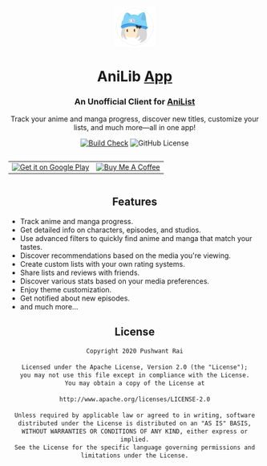 <div align="center">
<a href="https://anilibapp.github.io/">
    <img src="./.github/assets/logo.png" alt="AniLib Logo" title="AniLib Logo" width="80"/>
</a>

# AniLib [App](https://anilibapp.github.io)

### An Unofficial Client for [AniList](https://anilist.co)
Track your anime and manga progress, discover new titles, customize your lists, and much more—all in one app!

[![Build Check](https://github.com/AniLibApp/AniLib/workflows/AniLib%20build%20check/badge.svg?branch=master&event=push)](https://github.com/AniLibApp/AniLib/actions)
![GitHub License](https://img.shields.io/github/license/AniLibApp/AniLib)

<div style="display:flex; align-items:center; justify-content:center;">
<table>
    <tr>
    <td align="center">
        <a href='https://play.google.com/store/apps/details?id=com.revolgenx.anilib&hl=en&gl=US&pcampaignid=pcampaignidMKT-Other-global-all-co-prtnr-py-PartBadge-Mar2515-1'  target="_blank">
            <img alt='Get it on Google Play' src='https://play.google.com/intl/en_us/badges/static/images/badges/en_badge_web_generic.png' width="200px"/>
        </a>   
    </td>
    <td align="center">
        <a href="https://www.buymeacoffee.com/9qP65KlG4" target="_blank">
            <img src="https://cdn.buymeacoffee.com/buttons/v2/default-yellow.png" alt="Buy Me A Coffee" width="200px" >
        </a>
    </td>
    </tr>
</table>
</div>

## Features

<div align="left">
    
- Track anime and manga progress.
- Get detailed info on characters, episodes, and studios.
- Use advanced filters to quickly find anime and manga that match your tastes.
- Discover recommendations based on the media you're viewing.
- Create custom lists with your own rating systems.
- Share lists and reviews with friends.
- Discover various stats based on your media preferences.
- Enjoy theme customization.
- Get notified about new episodes.
- and much more...

</div>



## License

    Copyright 2020 Pushwant Rai
    
    Licensed under the Apache License, Version 2.0 (the "License");
    you may not use this file except in compliance with the License.
    You may obtain a copy of the License at
    
    http://www.apache.org/licenses/LICENSE-2.0
    
    Unless required by applicable law or agreed to in writing, software
    distributed under the License is distributed on an "AS IS" BASIS,
    WITHOUT WARRANTIES OR CONDITIONS OF ANY KIND, either express or implied.
    See the License for the specific language governing permissions and
    limitations under the License.
</div>
